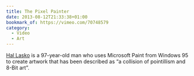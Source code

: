 ```yaml
---
title: The Pixel Painter
date: 2013-08-12T21:33:38+01:00
bookmark_of: https://vimeo.com/70748579
category:
  - Video
  - Art
---
```

[Hal Lasko][1] is a 97-year-old man who uses Microsoft Paint from Windows 95 to create artwork that has been described as “a collision of pointillism and 8-Bit art”.

[1]: https://hallasko.com
